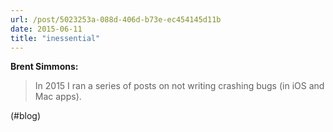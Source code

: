 ```yaml
---
url: /post/5023253a-088d-406d-b73e-ec454145d11b
date: 2015-06-11
title: "inessential"
---
```


**Brent Simmons:**



> In 2015 I ran a series of posts on not writing crashing bugs (in iOS and Mac apps). 



(#blog)